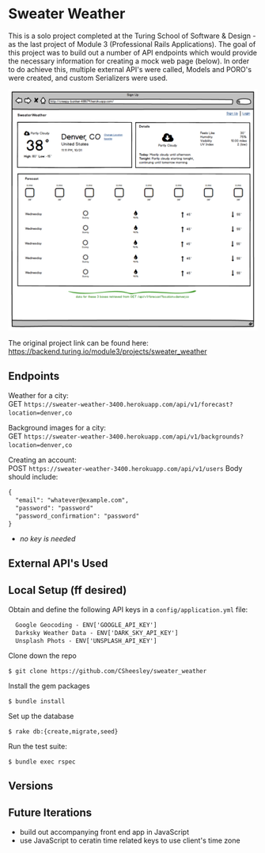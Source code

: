 # Sweater Weather

This is a solo project completed at the Turing School of Software & Design - as the last project of Module 3 (Professional Rails Applications). The goal of this project was to build out a number of API endpoints which would provide the necessary information for creating a mock web page (below). In order to do achieve this, multiple external API's were called, Models and PORO's were created, and custom Serializers were used. 

![mock](mock_webpage.png)


The original project link can be found here: https://backend.turing.io/module3/projects/sweater_weather

## Endpoints


Weather for a city:  
GET `https://sweater-weather-3400.herokuapp.com/api/v1/forecast?location=denver,co`

Background images for a city:  
GET `https://sweater-weather-3400.herokuapp.com/api/v1/backgrounds?location=denver,co`

Creating an account:  
POST `https://sweater-weather-3400.herokuapp.com/api/v1/users`
Body should include:
```
{
  "email": "whatever@example.com",
  "password": "password"
  "password_confirmation": "password"
}
```

* *no key is needed*

## External API's Used


## Local Setup (ff desired)
Obtain and define the following API keys in a `config/application.yml` file:
```
  Google Geocoding - ENV['GOOGLE_API_KEY']
  Darksky Weather Data - ENV['DARK_SKY_API_KEY']
  Unsplash Phots - ENV['UNSPLASH_API_KEY']
```
Clone down the repo
```
$ git clone https://github.com/CSheesley/sweater_weather
```
Install the gem packages
```
$ bundle install
```
Set up the database
```
$ rake db:{create,migrate,seed}
```
Run the test suite:
```
$ bundle exec rspec
```


## Versions

## Future Iterations
- build out accompanying front end app in JavaScript
- use JavaScript to ceratin time related keys to use client's time zone


